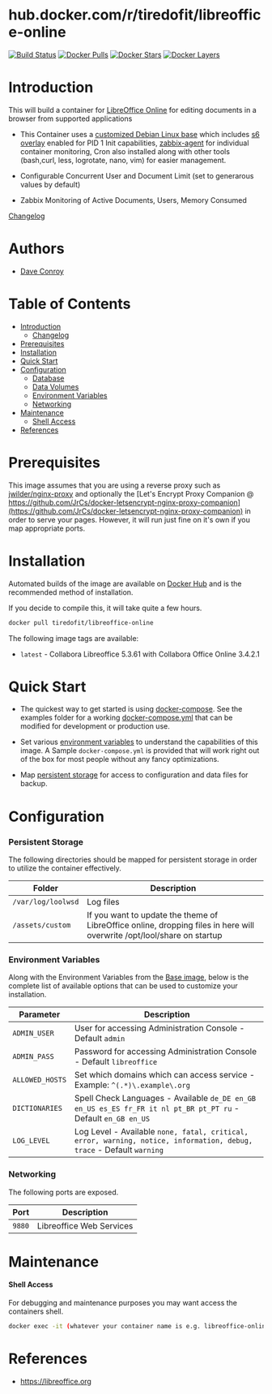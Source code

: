 # hub.docker.com/r/tiredofit/libreoffice-online

[![Build Status](https://img.shields.io/docker/build/tiredofit/libreoffice-online.svg)](https://hub.docker.com/r/tiredofit/libreoffice-online)
[![Docker Pulls](https://img.shields.io/docker/pulls/tiredofit/libreoffice-online.svg)](https://hub.docker.com/r/tiredofit/libreoffice-online)
[![Docker Stars](https://img.shields.io/docker/stars/tiredofit/libreoffice-online.svg)](https://hub.docker.com/r/tiredofit/libreoffice-online)
[![Docker Layers](https://images.microbadger.com/badges/image/tiredofit/libreoffice-online.svg)](https://microbadger.com/images/tiredofit/libreoffice-online)

# Introduction

This will build a container for [LibreOffice Online](https://libreoffice.org/) for editing documents in a browser from supported applications

* This Container uses a [customized Debian Linux base](https://hub.docker.com/r/tiredofit/debian) which includes [s6 overlay](https://github.com/just-containers/s6-overlay) enabled for PID 1 Init capabilities, [zabbix-agent](https://zabbix.org) for individual container monitoring, Cron also installed along with other tools (bash,curl, less, logrotate, nano, vim) for easier management.

* Configurable Concurrent User and Document Limit (set to generarous values by default)
* Zabbix Monitoring of Active Documents, Users, Memory Consumed

[Changelog](CHANGELOG.md)

# Authors

- [Dave Conroy](https://github.com/tiredofit)

# Table of Contents

- [Introduction](#introduction)
  - [Changelog](CHANGELOG.md)
- [Prerequisites](#prerequisites)
- [Installation](#installation)
- [Quick Start](#quick-start)
- [Configuration](#configuration)
  - [Database](#database)
  - [Data Volumes](#data-volumes)
  - [Environment Variables](#environmentvariables)
  - [Networking](#networking)
- [Maintenance](#maintenance)
  - [Shell Access](#shell-access)
- [References](#references)

# Prerequisites

This image assumes that you are using a reverse proxy such as [jwilder/nginx-proxy](https://github.com/jwilder/nginx-proxy) and optionally the [Let's Encrypt Proxy Companion @ https://github.com/JrCs/docker-letsencrypt-nginx-proxy-companion](https://github.com/JrCs/docker-letsencrypt-nginx-proxy-companion) in order to serve your pages. However, it will run just fine on it's own if you map appropriate ports.


# Installation

Automated builds of the image are available on [Docker Hub](https://hub.docker.com/tiredofit/libreoffice-online) and is the 
recommended method of installation.

If you decide to compile this, it will take quite a few hours.


```bash
docker pull tiredofit/libreoffice-online
```

The following image tags are available:

* `latest` - Collabora Libreoffice 5.3.61 with Collabora Office Online 3.4.2.1

# Quick Start

* The quickest way to get started is using [docker-compose](https://docs.docker.com/compose/). See the examples folder for a working [docker-compose.yml](examples/docker-compose.yml) that can be modified for development or production use.

* Set various [environment variables](#environment-variables) to understand the capabilities of this image. A Sample `docker-compose.yml` is provided that will work right out of the box for most people without any fancy optimizations.

* Map [persistent storage](#data-volumes) for access to configuration and data files for backup.

# Configuration

### Persistent Storage

The following directories should be mapped for persistent storage in order to utilize the container effectively.

| Folder    | Description |
|-----------|-------------|
| `/var/log/loolwsd` | Log files
| `/assets/custom` | If you want to update the theme of LibreOffice online, dropping files in here will overwrite /opt/lool/share on startup |
### Environment Variables

Along with the Environment Variables from the [Base image](https://hub.docker.com/r/tiredofit/debian),  below is the complete list of available options that can be used to customize your installation.

| Parameter | Description |
|-----------|-------------|
| `ADMIN_USER` | User for accessing Administration Console - Default `admin` |
| `ADMIN_PASS` | Password for accessing Administration Console - Default `libreoffice` |
| `ALLOWED_HOSTS` | Set which domains which can access service - Example: `^(.*)\.example\.org` |
| `DICTIONARIES` | Spell Check Languages - Available `de_DE en_GB en_US es_ES fr_FR it nl pt_BR pt_PT ru` - Default `en_GB en_US` |
| `LOG_LEVEL` | Log Level - Available `none, fatal, critical, error, warning, notice, information, debug, trace` - Default `warning` |

### Networking

The following ports are exposed.

| Port      | Description |
|-----------|-------------|
| `9880` | Libreoffice Web Services |

# Maintenance
#### Shell Access

For debugging and maintenance purposes you may want access the containers shell. 

```bash
docker exec -it (whatever your container name is e.g. libreoffice-online) bash
```

# References

* https://libreoffice.org


